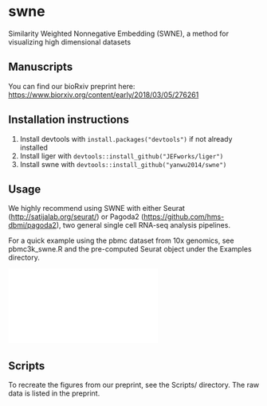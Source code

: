 # swne
Similarity Weighted Nonnegative Embedding (SWNE), a method for visualizing high dimensional datasets

## Manuscripts
You can find our bioRxiv preprint here: https://www.biorxiv.org/content/early/2018/03/05/276261

## Installation instructions

1. Install devtools with `install.packages("devtools")` if not already installed
2. Install liger with `devtools::install_github("JEFworks/liger")`
3. Install swne with `devtools::install_github("yanwu2014/swne")`

## Usage
We highly recommend using SWNE with either Seurat (http://satijalab.org/seurat/) or Pagoda2 (https://github.com/hms-dbmi/pagoda2), two general single cell RNA-seq analysis pipelines. 

For a quick example using the pbmc dataset from 10x genomics, see pbmc3k_swne.R and the pre-computed
Seurat object under the Examples directory.

![SWNE plot of 3000 pbmc cells with key marker genes emberdded](Figures/pbmc3k_swne_plot.pdf)

## Scripts
To recreate the figures from our preprint, see the Scripts/ directory. The raw data is listed in the preprint.
